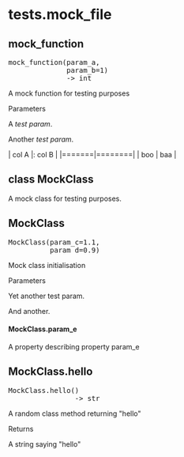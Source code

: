 # tests.mock\_file



## mock\_function



<FuncSignature>
<pre>
mock_function(param_a,
              param_b=1)
              -> int
</pre>
</FuncSignature>

A mock function for testing purposes


<FuncHeading>Parameters</FuncHeading>



<FuncElement name='param_a' type='str'>

A *test* _param_.

</FuncElement>



<FuncElement name='param_b' type='int'>

Another *test* _param_.

| col A |: col B |
|=======|========|
| boo   | baa    |

</FuncElement>



## **class** MockClass

A mock class for testing purposes.

## MockClass



<FuncSignature>
<pre>
MockClass(param_c=1.1,
          param_d=0.9)
</pre>
</FuncSignature>

Mock class initialisation


<FuncHeading>Parameters</FuncHeading>



<FuncElement name='param_c' type='float'>

Yet another test param.

</FuncElement>



<FuncElement name='param_d' type='float'>

And another.

</FuncElement>



#### MockClass.param\_e

A property describing property param_e

## MockClass.hello



<FuncSignature>
<pre>
MockClass.hello()
                -> str
</pre>
</FuncSignature>

A random class method returning "hello"


<FuncHeading>Returns</FuncHeading>



<FuncElement name='saying_hello'>

A string saying "hello"

</FuncElement>


